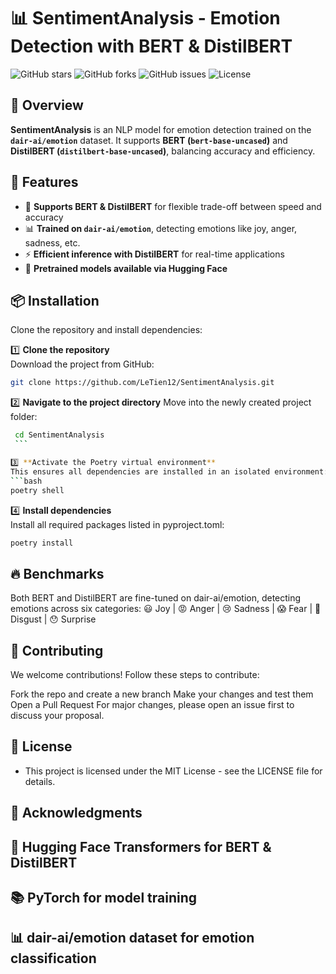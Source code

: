 # 📊 SentimentAnalysis - Emotion Detection with BERT & DistilBERT

![GitHub stars](https://img.shields.io/github/stars/LeTien12/SentimentAnalysis?style=social)
![GitHub forks](https://img.shields.io/github/forks/LeTien12/SentimentAnalysis?style=social)
![GitHub issues](https://img.shields.io/github/issues/LeTien12/SentimentAnalysis)
![License](https://img.shields.io/github/license/LeTien12/SentimentAnalysis)

## 🌟 Overview

**SentimentAnalysis** is an NLP model for emotion detection trained on the **`dair-ai/emotion`** dataset. It supports **BERT (`bert-base-uncased`)** and **DistilBERT (`distilbert-base-uncased`)**, balancing accuracy and efficiency.

## 🚀 Features

- 🧠 **Supports BERT & DistilBERT** for flexible trade-off between speed and accuracy  
- 📊 **Trained on `dair-ai/emotion`**, detecting emotions like joy, anger, sadness, etc.  
- ⚡ **Efficient inference with DistilBERT** for real-time applications  
- 🔄 **Pretrained models available via Hugging Face**  

## 📦 Installation

Clone the repository and install dependencies:

1️⃣ **Clone the repository**  
   Download the project from GitHub:  
   ```bash
   git clone https://github.com/LeTien12/SentimentAnalysis.git
   ```

2️⃣ **Navigate to the project directory**
    Move into the newly created project folder:
   ```bash
    cd SentimentAnalysis
    ```

3️⃣ **Activate the Poetry virtual environment**  
   This ensures all dependencies are installed in an isolated environment:  
   ```bash
   poetry shell
   ```

4️⃣ **Install dependencies**  
   Install all required packages listed in pyproject.toml:
   ```bash
   poetry install
   ```



## 🔥 Benchmarks
Both BERT and DistilBERT are fine-tuned on dair-ai/emotion, detecting emotions across six categories:
😃 Joy | 😡 Anger | 😢 Sadness | 😱 Fear | 🤢 Disgust | 😯 Surprise

## 🤝 Contributing
We welcome contributions! Follow these steps to contribute:

Fork the repo and create a new branch
Make your changes and test them
Open a Pull Request
For major changes, please open an issue first to discuss your proposal.


## 📄 License
- This project is licensed under the MIT License - see the LICENSE file for details.

## 🌟 Acknowledgments
## 🤗 Hugging Face Transformers for BERT & DistilBERT
## 📚 PyTorch for model training
## 📊 dair-ai/emotion dataset for emotion classification

